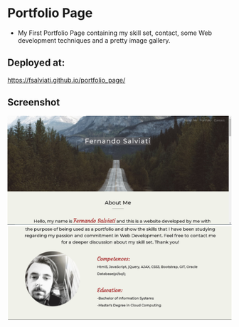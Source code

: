 # Portfolio Page
* My First Portfolio Page containing my skill set, contact, some Web development techniques and a pretty image gallery.

## Deployed at:
https://fsalviati.github.io/portfolio_page/
<br />

## Screenshot

![Screenshot](images/screenshot.png)
![Screenshot](images/screenshot3.png)
